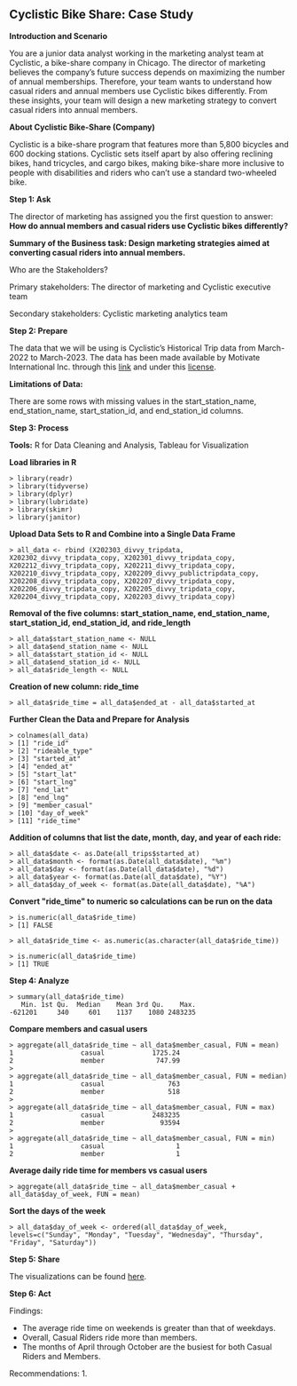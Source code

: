 ## Cyclistic Bike Share: Case Study

**Introduction and Scenario**

You are a junior data analyst working in the marketing analyst team at Cyclistic, a bike-share company in Chicago. The director of marketing believes the company’s future success depends on maximizing the number of annual memberships. Therefore, your team wants to understand how casual riders and annual members use Cyclistic bikes differently. From these insights, your team will design a new marketing strategy to convert casual riders into annual members. 

**About Cyclistic Bike-Share (Company)**

Cyclistic is a bike-share program that features more than 5,800 bicycles and 600 docking stations. Cyclistic sets itself apart by also offering reclining bikes, hand tricycles, and cargo bikes, making bike-share more inclusive to people with disabilities and riders who can’t use a standard two-wheeled bike.

**Step 1: Ask**

The director of marketing has assigned you the first question to answer: **How do annual members and casual riders use Cyclistic bikes differently?**

**Summary of the Business task: Design marketing strategies aimed at converting casual riders into annual members.**

Who are the Stakeholders? 

Primary stakeholders: The director of marketing and Cyclistic executive team

Secondary stakeholders: Cyclistic marketing analytics team

**Step 2: Prepare**

The data that we will be using is Cyclistic’s Historical Trip data from March-2022 to March-2023. The data has been made available by Motivate International Inc. through this [link](https://divvy-tripdata.s3.amazonaws.com/index.html) and under this [license](https://ride.divvybikes.com/data-license-agreement).

**Limitations of Data:** 

There are some rows with missing values in the start_station_name, end_station_name, start_station_id, and end_station_id columns. 

**Step 3: Process**

**Tools:** R for Data Cleaning and Analysis, Tableau for Visualization

**Load libraries in R**

```
> library(readr)
> library(tidyverse)
> library(dplyr)
> library(lubridate)
> library(skimr)
> library(janitor)
```

**Upload Data Sets to R and Combine into a Single Data Frame**

```
> all_data <- rbind (X202303_divvy_tripdata, X202302_divvy_tripdata_copy, X202301_divvy_tripdata_copy, X202212_divvy_tripdata_copy, X202211_divvy_tripdata_copy, X202210_divvy_tripdata_copy, X202209_divvy_publictripdata_copy, X202208_divvy_tripdata_copy, X202207_divvy_tripdata_copy, X202206_divvy_tripdata_copy, X202205_divvy_tripdata_copy, X202204_divvy_tripdata_copy, X202203_divvy_tripdata_copy)
```

**Removal of the five columns: start_station_name, end_station_name, start_station_id, end_station_id, and ride_length**

```
> all_data$start_station_name <- NULL
> all_data$end_station_name <- NULL 
> all_data$start_station_id <- NULL 
> all_data$end_station_id <- NULL
> all_data$ride_length <- NULL
```

**Creation of new column: ride_time**

```
> all_data$ride_time = all_data$ended_at - all_data$started_at
```

**Further Clean the Data and Prepare for Analysis**

```
> colnames(all_data)
> [1] "ride_id"       
> [2] "rideable_type" 
> [3] "started_at"    
> [4] "ended_at"      
> [5] "start_lat"    
> [6] "start_lng"     
> [7] "end_lat"       
> [8] "end_lng"       
> [9] "member_casual" 
> [10] "day_of_week"  
> [11] "ride_time"  
```

**Addition of columns that list the date, month, day, and year of each ride:**

```
> all_data$date <- as.Date(all_trips$started_at) 
> all_data$month <- format(as.Date(all_data$date), "%m")
> all_data$day <- format(as.Date(all_data$date), "%d")
> all_data$year <- format(as.Date(all_data$date), "%Y")
> all_data$day_of_week <- format(as.Date(all_data$date), "%A")
```

**Convert "ride_time" to numeric so calculations can be run on the data**
```
> is.numeric(all_data$ride_time)
> [1] FALSE
```
```
> all_data$ride_time <- as.numeric(as.character(all_data$ride_time))
```
```
> is.numeric(all_data$ride_time)
> [1] TRUE
```

**Step 4: Analyze** 

```
> summary(all_data$ride_time)
   Min. 1st Qu.  Median    Mean 3rd Qu.    Max. 
-621201     340     601    1137    1080 2483235 
```

**Compare members and casual users**

```
> aggregate(all_data$ride_time ~ all_data$member_casual, FUN = mean)
1                 casual            1725.24
2                 member             747.99
>
> aggregate(all_data$ride_time ~ all_data$member_casual, FUN = median)
1                 casual                763
2                 member                518
>
> aggregate(all_data$ride_time ~ all_data$member_casual, FUN = max)
1                 casual            2483235
2                 member              93594
>
> aggregate(all_data$ride_time ~ all_data$member_casual, FUN = min)
1                 casual                  1
2                 member                  1
```

**Average daily ride time for members vs casual users**
```
> aggregate(all_data$ride_time ~ all_data$member_casual + all_data$day_of_week, FUN = mean)
```

**Sort the days of the week**
```
> all_data$day_of_week <- ordered(all_data$day_of_week, levels=c("Sunday", "Monday", "Tuesday", "Wednesday", "Thursday", "Friday", "Saturday"))
```


**Step 5: Share**

The visualizations can be found [here](https://public.tableau.com/app/profile/sabria.linton/viz/CapstoneProjectDashboard_16849647723620/Dashboard1).

**Step 6: Act**

Findings:
- The average ride time on weekends is greater than that of weekdays.
- Overall, Casual Riders ride more than members.
- The months of April through October are the busiest for both Casual Riders and Members.

Recommendations: 
1. 




 
